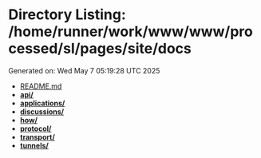# Directory Listing: /home/runner/work/www/www/processed/sl/pages/site/docs
Generated on: Wed May  7 05:19:28 UTC 2025

- [README.md](README.md)
- **[api/](api/)**
- **[applications/](applications/)**
- **[discussions/](discussions/)**
- **[how/](how/)**
- **[protocol/](protocol/)**
- **[transport/](transport/)**
- **[tunnels/](tunnels/)**
